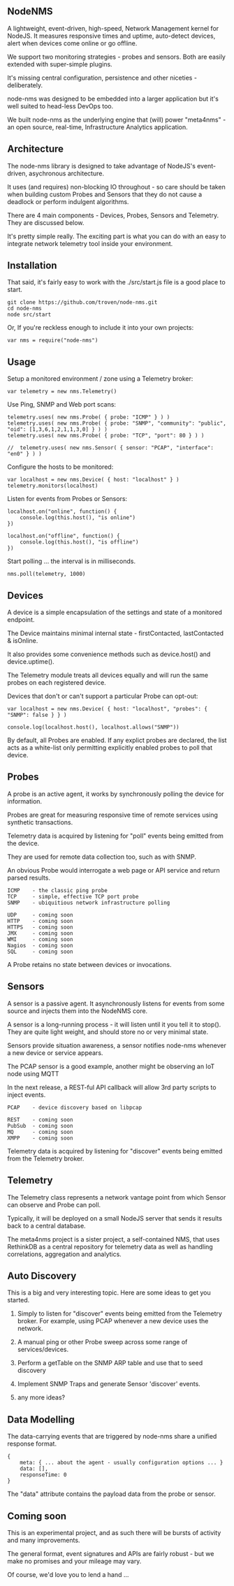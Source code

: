 NodeNMS
---------

A lightweight, event-driven, high-speed, Network Management kernel for NodeJS. It measures responsive times and uptime, auto-detect devices, alert when devices come online or go offline.

We support two monitoring strategies - probes and sensors. Both are easily extended with super-simple plugins.

It's missing central configuration, persistence and other niceties - deliberately.

node-nms was designed to be embedded into a larger application but it's well suited to head-less DevOps too.

We built node-nms as the underlying engine that (will) power "meta4nms" - an open source, real-time, Infrastructure Analytics application.

Architecture
------------

The node-nms library is designed to take advantage of NodeJS's event-driven, asychronous architecture.

It uses (and requires) non-blocking IO throughout - so care should be taken when building custom Probes and Sensors that they do not cause a deadlock or perform indulgent algorithms.

There are 4 main components - Devices, Probes, Sensors and Telemetry. They are discussed below.

It's pretty simple really. The exciting part is what you can do with an easy to integrate network telemetry tool inside your environment. 

Installation
------------

That said, it's fairly easy to work with the ./src/start.js file is a good place to start.

	git clone https://github.com/troven/node-nms.git
	cd node-nms
	node src/start

Or, If you're reckless enough to include it into your own projects:

	var nms = require("node-nms")

Usage
-----

Setup a monitored environment / zone using a Telemetry broker:

	var telemetry = new nms.Telemetry()
	
Use Ping, SNMP and Web port scans:

	telemetry.uses( new nms.Probe( { probe: "ICMP" } ) )
	telemetry.uses( new nms.Probe( { probe: "SNMP", "community": "public", "oid": [1,3,6,1,2,1,1,3,0] } ) )
	telemetry.uses( new nms.Probe( { probe: "TCP", "port": 80 } ) )

	//	telemetry.uses( new nms.Sensor( { sensor: "PCAP", "interface": "en0" } ) )
	
Configure the hosts to be monitored:

	var localhost = new nms.Device( { host: "localhost" } )
	telemetry.monitors(localhost)

Listen for events from Probes or Sensors:

	localhost.on("online", function() {
		console.log(this.host(), "is online")
	})

	localhost.on("offline", function() {
		console.log(this.host(), "is offline")
	})

Start polling ... the interval is in milliseconds. 

	nms.poll(telemetry, 1000)

Devices
-------

A device is a simple encapsulation of the settings and state of a monitored endpoint.

The Device maintains minimal internal state - firstContacted, lastContacted & isOnline.

It also provides some convenience methods such as device.host() and device.uptime().

The Telemetry module treats all devices equally and will run the same probes on each registered device.

Devices that don't or can't support a particular Probe can opt-out:

	var localhost = new nms.Device( { host: "localhost", "probes": { "SNMP": false } } )

	console.log(localhost.host(), localhost.allows("SNMP"))

By default, all Probes are enabled. If any explict probes are declared, the list acts as a white-list only
permitting explicitly enabled probes to poll that device. 

Probes
------

A probe is an active agent, it works by synchronously polling the device for information.

Probes are great for measuring responsive time of remote services using synthetic transactions.

Telemetry data is acquired by listening for "poll" events being emitted from the device.

They are used for remote data collection too, such as with SNMP.

An obvious Probe would interrogate a web page or API service and return parsed results.


	ICMP 	- the classic ping probe
	TCP	 	- simple, effective TCP port probe
	SNMP	- ubiquitious network infrastructure polling

	UDP		- coming soon
	HTTP	- coming soon
	HTTPS	- coming soon
	JMX		- coming soon
	WMI		- coming soon
	Nagios	- coming soon
	SQL		- coming soon

A Probe retains no state between devices or invocations.

Sensors
-------

A sensor is a passive agent. It asynchronously listens for events from some source and injects them into 
the NodeNMS core.

A sensor is a long-running process - it will listen until it you tell it to stop(). They are quite light weight, and should store no or very minimal state.

Sensors provide situation awareness, a sensor notifies node-nms whenever a new device or service appears.

The PCAP sensor is a good example, another might be observing an IoT node using MQTT

In the next release, a REST-ful API callback will allow 3rd party scripts to inject events.

	PCAP	- device discovery based on libpcap

	REST	- coming soon
	PubSub	- coming soon
	MQ		- coming soon
	XMPP	- coming soon

Telemetry data is acquired by listening for "discover" events being emitted from the Telemetry broker.

Telemetry
---------

The Telemetry class represents a network vantage point from which Sensor can observe and Probe can poll.

Typically, it will be deployed on a small NodeJS server that sends it results back to a central database.

The meta4nms project is a sister project, a self-contained NMS, that uses RethinkDB as a central repository for telemetry data as well as handling correlations, aggregation and analytics.

Auto Discovery
--------------

This is a big and very interesting topic. Here are some ideas to get you started.

1) Simply to listen for "discover" events being emitted from the Telemetry broker. For example, using PCAP whenever a new device uses the network.

2) A manual ping or other Probe sweep across some range of services/devices.

3) Perform a getTable on the SNMP ARP table and use that to seed discovery 

4) Implement SNMP Traps and generate Sensor 'discover' events.

5) any more ideas?

Data Modelling
--------------

The data-carrying events that are triggered by node-nms share a unified response format.

	{
		meta: { ... about the agent - usually configuration options ... }
		data: [],
		responseTime: 0
	}

The "data" attribute contains the payload data from the probe or sensor.

Coming soon
-----------

This is an experimental project, and as such there will be bursts of activity and many improvements.

The general format, event signatures and APIs are fairly robust - but we make no promises and your mileage may vary.

Of course, we'd love you to lend a hand ...
